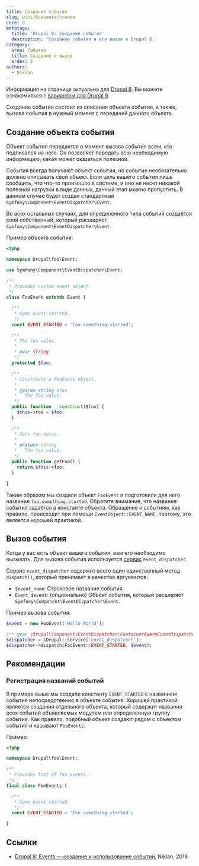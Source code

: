 ```yaml
---
title: Создание события
slug: wiki/8/events/create
core: 8
metatags:
  title: 'Drupal 8: Создание события'
  description: 'Создание события и его вызов в Drupal 8.'
category:
  area: События
  title: Создание и вызов
  order: 2
authors:
  - Niklan
---
```


<Aside type="deprecated">

Информация на странице актуальна для [Drupal 8](../../index.md). Вы можете ознакомиться с [вариантом для Drupal 9](../../../9/events/index.md).

</Aside>

Создание события состоит из описания объекта события, а также, вызова события в нужный момент с передачей данного объекта.

## Создание объекта события

Объект события передается в момент вызова события всем, кто подписался на него. Он позволяет передать всю необходимую информацию, какая может оказаться полезной.

События всегда получают объект события, но событие необязательно должно описывать свой объект. Если цель вашего события лишь сообщить, что что-то произошло в системе, и оно не несет никакой полезной нагрузки в виде данных, данный этап можно пропустить. В данном случае будет создан стандартный `Symfony\Component\EventDispatcher\Event`.

Во всех остальных случаях, для определенного типа событий создаётся свой собственный, который расширяет `Symfony\Component\EventDispatcher\Event`.

Пример объекта события:

```php
<?php

namespace Drupal\foo\Event;

use Symfony\Component\EventDispatcher\Event;

/**
 * Provides custom event object.
 */
class FooEvent extends Event {

  /**
   * Some event started.
   */
  const EVENT_STARTED = 'foo.something.started';

  /**
   * The foo value.
   *
   * @var string
   */
  protected $foo;

  /**
   * Constructs a FooEvent object.
   *
   * @param string $foo
   *   The foo value.
   */
  public function __construct($foo) {
    $this->foo = $foo;
  }

  /**
   * Gets foo value.
   *
   * @return string
   *   The foo value.
   */
  public function getFoo() {
    return $this->foo;
  }

}
```

Таким образом мы создали объект `FooEvent` и подготовили для него название `foo.something.started`. Обратите внимание, что название события задаётся в константе объекта. Обращение к событиям, как правило, происходит при помощи `EventObject::EVENT_NAME`, поэтому, это является хорошей практикой.

## Вызов события

Когда у вас есть объект вашего события, вам его необходимо вызывать. Для вызова события используется [сервис](../../services/index.md) `event_dispatcher`.

Сервис `event_dispatcher` содержит всего один единственный метод `dispatch()`, который принимает в качестве аргументов:

- `$event_name`: Строковое название события.
- `Event $event`: (опционально) Объект события, который расширяет `Symfony\Component\EventDispatcher\Event`.

Пример вызова события:

```php
$event = new FooEvent('Hello World');

/** @var \Drupal\Component\EventDispatcher\ContainerAwareEventDispatcher $dispatcher */
$dispatcher = \Drupal::service('event_dispatcher');
$dispatcher->dispatch(FooEvent::EVENT_STARTED, $event);
```

## Рекомендации

### Регистрация названий событий

В примере выше мы создали константу `EVENT_STARTED` с названием события непосредственно в объекте события. Хорошей практикой является создания отдельного объекта, который содержит названия всех событий объявляемых модулем или определенную группу события. Как правило, подобный объект создают рядом с объектом события и называют `FooEvents`.

Пример:

```php
<?php

namespace Drupal\foo\Event;

/**
 * Provides list of foo events..
 */
final class FooEvents {

  /**
   * Some event started.
   */
  const EVENT_STARTED = 'foo.something.started';

}
```

## Ссылки

- [Drupal 8: Events — создание и использование событий](https://niklan.net/blog/170), Niklan, 2018